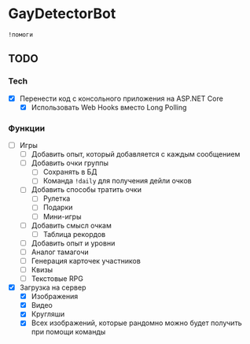 # GayDetectorBot

`!помоги`

## TODO

### Tech

 - [x] Перенести код с консольного приложения на ASP.NET Core
    - [x] Использовать Web Hooks вместо Long Polling
 
### Функции

 - [ ] Игры
    - [ ] Добавить опыт, который добавляется с каждым сообщением
    - [ ] Добавить очки группы
        - [ ] Сохранять в БД
        - [ ] Команда `!daily` для получения дейли очков
    - [ ] Добавить способы тратить очки
        - [ ] Рулетка
        - [ ] Подарки
        - [ ] Мини-игры
    - [ ] Добавить смысл очкам
        - [ ] Таблица рекордов
    - [ ] Добавить опыт и уровни
    - [ ] Аналог тамагочи
    - [ ] Генерация карточек участников
    - [ ] Квизы
    - [ ] Текстовые RPG
 - [x] Загрузка на сервер
    - [x] Изображения
    - [x] Видео
    - [x] Кругляши
    - [x] Всех изображений, которые рандомно можно будет получить при помощи команды